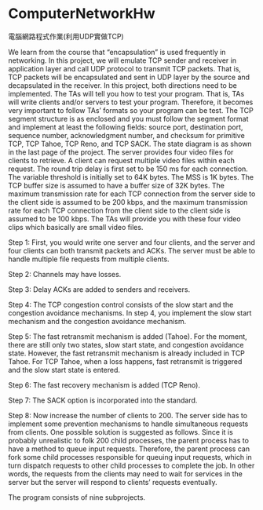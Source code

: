 # ComputerNetworkHw
電腦網路程式作業(利用UDP實做TCP)

We learn from the course that “encapsulation” is used frequently in networking. In this project, we will emulate TCP sender and receiver in application layer and call UDP protocol to transmit TCP packets. That is, TCP packets will be encapsulated and sent in UDP layer by the source and decapsulated in the receiver. In this project, both directions need to be implemented. 
The TAs will tell you how to test your program. That is, TAs will write clients and/or servers to test your program. Therefore, it becomes very important to follow TAs’ formats so your program can be test. The TCP segment structure is as enclosed and you must follow the segment format and implement at least the following fields: source port, destination port, sequence number, acknowledgment number, and checksum for primitive TCP, TCP Tahoe, TCP Reno, and TCP SACK. The state diagram is as shown in the last page of the project. The server provides four video files for clients to retrieve. A client can request multiple video files within each request. The round trip delay is first set to be 150 ms for each connection. The variable threshold is initially set to 64K bytes. The MSS is 1K bytes. The TCP buffer size is assumed to have a buffer size of 32K bytes. The maximum transmission rate for each TCP connection from the server side to the client side is assumed to be 200 kbps, and the maximum transmission rate for each TCP connection from the client side to the client side is assumed to be 100 kbps. The TAs will provide you with these four video clips which basically are small video files. 


Step 1: First, you would write one server and four clients, and the server and four clients can both transmit packets and ACKs. The server must be able to handle multiple file requests from multiple clients.

Step 2: Channels may have losses. 

Step 3: Delay ACKs are added to senders and receivers.

Step 4: The TCP congestion control consists of the slow start and the congestion avoidance mechanisms. In step 4, you implement the slow start mechanism and the congestion avoidance mechanism.

Step 5: The fast retransmit mechanism is added (Tahoe). 
For the moment, there are still only two states, slow start state, and congestion avoidance state. However, the fast retransmit mechanism is already included in TCP Tahoe. For TCP Tahoe, when a loss 
happens, fast retransmit is triggered and the slow start state is entered.

Step 6: The fast recovery mechanism is added (TCP Reno).

Step 7: The SACK option is incorporated into the standard.

Step 8: Now increase the number of clients to 200. The server side has to implement some prevention mechanisms to handle simultaneous requests from clients. One possible solution is suggested as follows. Since it is probably unrealistic to folk 200 child processes, the parent process has to have a method to queue input requests. Therefore, the parent process can fork some child processes responsible for queuing input requests, which in turn dispatch requests to other child processes to complete the job. In other words, the requests from the clients may need to wait for services in the server but the server will respond to clients’ requests eventually.


The program consists of nine subprojects.

